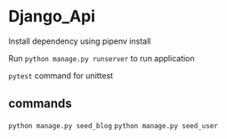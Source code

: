 # Django_Api

Install dependency using pipenv install

Run `python manage.py runserver` to run application

`pytest` command for unittest

## commands
`python manage.py seed_blog`
`python manage.py seed_user`

